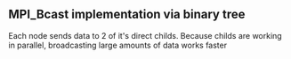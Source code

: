 MPI_Bcast implementation via binary tree
-
Each node sends data to 2 of it's direct childs. Because childs are working in parallel, broadcasting large amounts of data works faster
